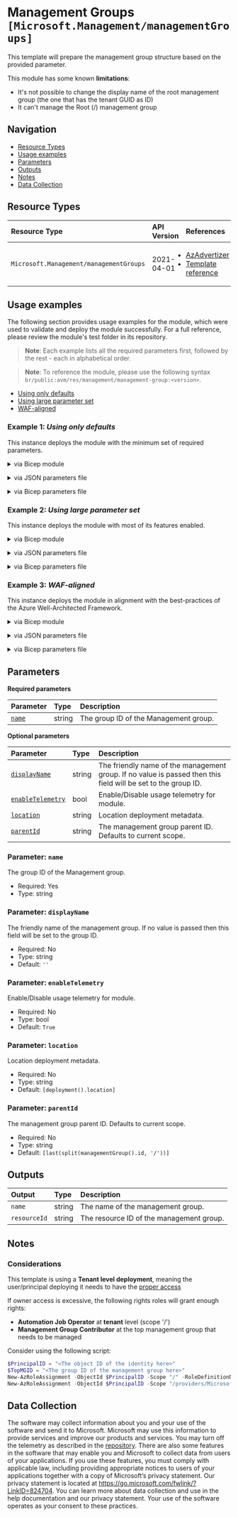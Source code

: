 # Management Groups `[Microsoft.Management/managementGroups]`

This template will prepare the management group structure based on the provided parameter.

This module has some known **limitations**:
- It's not possible to change the display name of the root management group (the one that has the tenant GUID as ID)
- It can't manage the Root (/) management group

## Navigation

- [Resource Types](#Resource-Types)
- [Usage examples](#Usage-examples)
- [Parameters](#Parameters)
- [Outputs](#Outputs)
- [Notes](#Notes)
- [Data Collection](#Data-Collection)

## Resource Types

| Resource Type | API Version | References |
| :-- | :-- | :-- |
| `Microsoft.Management/managementGroups` | 2021-04-01 | <ul style="padding-left: 0px;"><li>[AzAdvertizer](https://www.azadvertizer.net/azresourcetypes/microsoft.management_managementgroups.html)</li><li>[Template reference](https://learn.microsoft.com/en-us/azure/templates/Microsoft.Management/2021-04-01/managementGroups)</li></ul> |

## Usage examples

The following section provides usage examples for the module, which were used to validate and deploy the module successfully. For a full reference, please review the module's test folder in its repository.

>**Note**: Each example lists all the required parameters first, followed by the rest - each in alphabetical order.

>**Note**: To reference the module, please use the following syntax `br/public:avm/res/management/management-group:<version>`.

- [Using only defaults](#example-1-using-only-defaults)
- [Using large parameter set](#example-2-using-large-parameter-set)
- [WAF-aligned](#example-3-waf-aligned)

### Example 1: _Using only defaults_

This instance deploys the module with the minimum set of required parameters.


<details>

<summary>via Bicep module</summary>

```bicep
module managementGroup 'br/public:avm/res/management/management-group:<version>' = {
  name: 'managementGroupDeployment'
  params: {
    // Required parameters
    name: 'mmgmin001'
    // Non-required parameters
    location: '<location>'
  }
}
```

</details>
<p>

<details>

<summary>via JSON parameters file</summary>

```json
{
  "$schema": "https://schema.management.azure.com/schemas/2019-04-01/deploymentParameters.json#",
  "contentVersion": "1.0.0.0",
  "parameters": {
    // Required parameters
    "name": {
      "value": "mmgmin001"
    },
    // Non-required parameters
    "location": {
      "value": "<location>"
    }
  }
}
```

</details>
<p>

<details>

<summary>via Bicep parameters file</summary>

```bicep-params
using 'br/public:avm/res/management/management-group:<version>'

// Required parameters
param name = 'mmgmin001'
// Non-required parameters
param location = '<location>'
```

</details>
<p>

### Example 2: _Using large parameter set_

This instance deploys the module with most of its features enabled.


<details>

<summary>via Bicep module</summary>

```bicep
module managementGroup 'br/public:avm/res/management/management-group:<version>' = {
  name: 'managementGroupDeployment'
  params: {
    // Required parameters
    name: 'mmgmax001'
    // Non-required parameters
    displayName: 'Test MG'
    location: '<location>'
    parentId: '<parentId>'
  }
}
```

</details>
<p>

<details>

<summary>via JSON parameters file</summary>

```json
{
  "$schema": "https://schema.management.azure.com/schemas/2019-04-01/deploymentParameters.json#",
  "contentVersion": "1.0.0.0",
  "parameters": {
    // Required parameters
    "name": {
      "value": "mmgmax001"
    },
    // Non-required parameters
    "displayName": {
      "value": "Test MG"
    },
    "location": {
      "value": "<location>"
    },
    "parentId": {
      "value": "<parentId>"
    }
  }
}
```

</details>
<p>

<details>

<summary>via Bicep parameters file</summary>

```bicep-params
using 'br/public:avm/res/management/management-group:<version>'

// Required parameters
param name = 'mmgmax001'
// Non-required parameters
param displayName = 'Test MG'
param location = '<location>'
param parentId = '<parentId>'
```

</details>
<p>

### Example 3: _WAF-aligned_

This instance deploys the module in alignment with the best-practices of the Azure Well-Architected Framework.


<details>

<summary>via Bicep module</summary>

```bicep
module managementGroup 'br/public:avm/res/management/management-group:<version>' = {
  name: 'managementGroupDeployment'
  params: {
    // Required parameters
    name: 'mmgwaf001'
    // Non-required parameters
    displayName: 'Test MG'
    location: '<location>'
    parentId: '<parentId>'
  }
}
```

</details>
<p>

<details>

<summary>via JSON parameters file</summary>

```json
{
  "$schema": "https://schema.management.azure.com/schemas/2019-04-01/deploymentParameters.json#",
  "contentVersion": "1.0.0.0",
  "parameters": {
    // Required parameters
    "name": {
      "value": "mmgwaf001"
    },
    // Non-required parameters
    "displayName": {
      "value": "Test MG"
    },
    "location": {
      "value": "<location>"
    },
    "parentId": {
      "value": "<parentId>"
    }
  }
}
```

</details>
<p>

<details>

<summary>via Bicep parameters file</summary>

```bicep-params
using 'br/public:avm/res/management/management-group:<version>'

// Required parameters
param name = 'mmgwaf001'
// Non-required parameters
param displayName = 'Test MG'
param location = '<location>'
param parentId = '<parentId>'
```

</details>
<p>

## Parameters

**Required parameters**

| Parameter | Type | Description |
| :-- | :-- | :-- |
| [`name`](#parameter-name) | string | The group ID of the Management group. |

**Optional parameters**

| Parameter | Type | Description |
| :-- | :-- | :-- |
| [`displayName`](#parameter-displayname) | string | The friendly name of the management group. If no value is passed then this field will be set to the group ID. |
| [`enableTelemetry`](#parameter-enabletelemetry) | bool | Enable/Disable usage telemetry for module. |
| [`location`](#parameter-location) | string | Location deployment metadata. |
| [`parentId`](#parameter-parentid) | string | The management group parent ID. Defaults to current scope. |

### Parameter: `name`

The group ID of the Management group.

- Required: Yes
- Type: string

### Parameter: `displayName`

The friendly name of the management group. If no value is passed then this field will be set to the group ID.

- Required: No
- Type: string
- Default: `''`

### Parameter: `enableTelemetry`

Enable/Disable usage telemetry for module.

- Required: No
- Type: bool
- Default: `True`

### Parameter: `location`

Location deployment metadata.

- Required: No
- Type: string
- Default: `[deployment().location]`

### Parameter: `parentId`

The management group parent ID. Defaults to current scope.

- Required: No
- Type: string
- Default: `[last(split(managementGroup().id, '/'))]`

## Outputs

| Output | Type | Description |
| :-- | :-- | :-- |
| `name` | string | The name of the management group. |
| `resourceId` | string | The resource ID of the management group. |

## Notes

### Considerations

This template is using a **Tenant level deployment**, meaning the user/principal deploying it needs to have the [proper access](https://learn.microsoft.com/en-us/azure/azure-resource-manager/templates/deploy-to-tenant#required-access)

If owner access is excessive, the following rights roles will grant enough rights:

- **Automation Job Operator** at **tenant** level (scope '/')
- **Management Group Contributor** at the top management group that needs to be managed

Consider using the following script:

```powershell
$PrincipalID = "<The object ID of the identity here>"
$TopMGID = "<The group ID of the management group here>"
New-AzRoleAssignment -ObjectId $PrincipalID -Scope "/" -RoleDefinitionName "Automation Job Operator"
New-AzRoleAssignment -ObjectId $PrincipalID -Scope "/providers/Microsoft.Management/managementGroups/$TopMGID" -RoleDefinitionName "Management Group Contributor"
```

## Data Collection

The software may collect information about you and your use of the software and send it to Microsoft. Microsoft may use this information to provide services and improve our products and services. You may turn off the telemetry as described in the [repository](https://aka.ms/avm/telemetry). There are also some features in the software that may enable you and Microsoft to collect data from users of your applications. If you use these features, you must comply with applicable law, including providing appropriate notices to users of your applications together with a copy of Microsoft’s privacy statement. Our privacy statement is located at <https://go.microsoft.com/fwlink/?LinkID=824704>. You can learn more about data collection and use in the help documentation and our privacy statement. Your use of the software operates as your consent to these practices.
